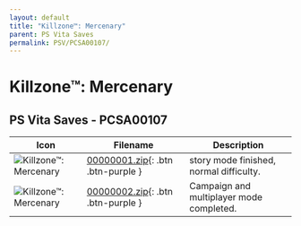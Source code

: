 ```yaml
---
layout: default
title: "Killzone™: Mercenary"
parent: PS Vita Saves
permalink: PSV/PCSA00107/
---
```

# Killzone™: Mercenary

## PS Vita Saves - PCSA00107

| Icon | Filename | Description |
|------|----------|-------------|
| ![Killzone™: Mercenary](icon0.png) | [00000001.zip](00000001.zip){: .btn .btn-purple } | story mode finished, normal difficulty. |
| ![Killzone™: Mercenary](icon0.png) | [00000002.zip](00000002.zip){: .btn .btn-purple } | Campaign and multiplayer mode completed. |
